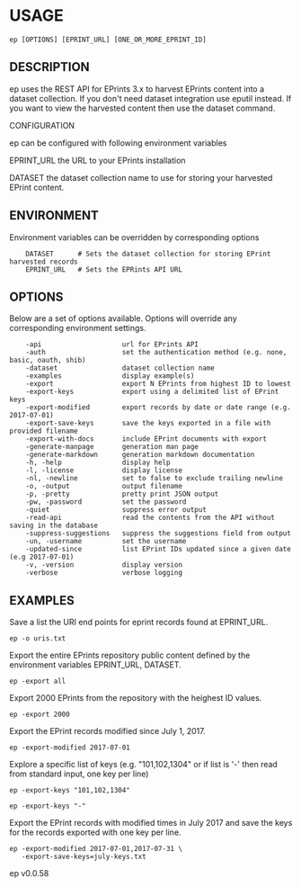 
# USAGE

	ep [OPTIONS] [EPRINT_URL] [ONE_OR_MORE_EPRINT_ID]

## DESCRIPTION


ep uses the REST API for EPrints 3.x to harvest EPrints content into
a dataset collection. If you don't need dataset integration use eputil 
instead. If you want to view  the harvested content then use the
dataset command.

CONFIGURATION

ep can be configured with following environment variables

EPRINT_URL the URL to your EPrints installation

DATASET the dataset collection name to use for storing your harvested EPrint content.


## ENVIRONMENT

Environment variables can be overridden by corresponding options

```
    DATASET      # Sets the dataset collection for storing EPrint harvested records
    EPRINT_URL   # Sets the EPRints API URL
```

## OPTIONS

Below are a set of options available. Options will override any corresponding environment settings.

```
    -api                    url for EPrints API
    -auth                   set the authentication method (e.g. none, basic, oauth, shib)
    -dataset                dataset collection name
    -examples               display example(s)
    -export                 export N EPrints from highest ID to lowest
    -export-keys            export using a delimited list of EPrint keys
    -export-modified        export records by date or date range (e.g. 2017-07-01)
    -export-save-keys       save the keys exported in a file with provided filename
    -export-with-docs       include EPrint documents with export
    -generate-manpage       generation man page
    -generate-markdown      generation markdown documentation
    -h, -help               display help
    -l, -license            display license
    -nl, -newline           set to false to exclude trailing newline
    -o, -output             output filename
    -p, -pretty             pretty print JSON output
    -pw, -password          set the password
    -quiet                  suppress error output
    -read-api               read the contents from the API without saving in the database
    -suppress-suggestions   suppress the suggestions field from output
    -un, -username          set the username
    -updated-since          list EPrint IDs updated since a given date (e.g 2017-07-01)
    -v, -version            display version
    -verbose                verbose logging
```


## EXAMPLES


Save a list the URI end points for eprint records found at EPRINT_URL.

	ep -o uris.txt

Export the entire EPrints repository public content defined by the
environment variables EPRINT_URL, DATASET.

    ep -export all

Export 2000 EPrints from the repository with the heighest ID values.

    ep -export 2000

Export the EPrint records modified since July 1, 2017.

    ep -export-modified 2017-07-01

Explore a specific list of keys (e.g. "101,102,1304" or
if list is '-' then read from standard input, one key per line)

	ep -export-keys "101,102,1304"

	ep -export-keys "-"

Export the EPrint records with modified times in July 2017 and
save the keys for the records exported with one key per line. 

    ep -export-modified 2017-07-01,2017-07-31 \
       -export-save-keys=july-keys.txt 


ep v0.0.58
